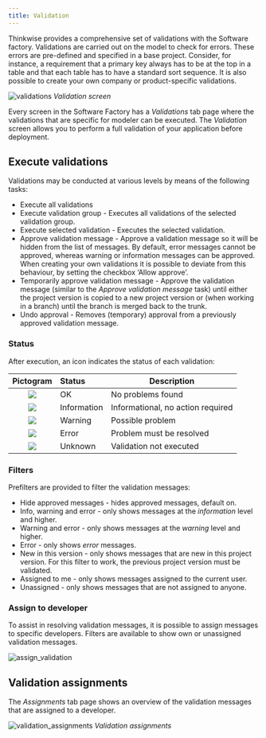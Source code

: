 ```yaml
---
title: Validation
---
```


Thinkwise provides a comprehensive set of validations with the Software factory. Validations are carried out on the model to check for errors. These errors are pre-defined and specified in a base project. Consider, for instance, a requirement that a primary key always has to be at the top in a table and that each table has to have a standard sort sequence. It is also possible to create your own company or product-specific validations.

![validations](assets/sf/validations.png)
*Validation screen*

Every screen in the Software Factory has a *Validations* tab page where the validations that are specific for modeler can be executed. The *Validation* screen allows you to perform a full validation of your application before deployment.

## Execute validations

Validations may be conducted at various levels by means of the following tasks:

- Execute all validations
- Execute validation group - Executes all validations of the selected validation group.
- Execute selected validation - Executes the selected validation.
- Approve validation message - Approve a validation message so it will be hidden from the list of messages. By default, error messages cannot be approved, whereas warning or information messages can be approved. When creating your own validations it is possible to deviate from this behaviour, by setting the checkbox ‘Allow approve’.
- Temporarily approve validation message - Approve the validation message (similar to the *Approve validation message* task) until either the project version is copied to a new project version or (when working in a branch) until the branch is merged back to the trunk.
- Undo approval - Removes (temporary) approval from a previously approved validation message.

### Status

After execution, an icon indicates the status of each validation:

|           Pictogram            | Status      | Description                       |
| :----------------------------: | :---------- | --------------------------------- |
| ![](assets/sf/image256.png)    | OK          | No problems found                 |
| ![](assets/sf/image257.png)    | Information | Informational, no action required |
| ![](assets/sf/image258.png)    | Warning     | Possible problem                  |
| ![](assets/sf/image259.png)    | Error       | Problem must be resolved          |
| ![](assets/sf/image260.png)    | Unknown     | Validation not executed           |

### Filters

Prefilters are provided to filter the validation messages:

- Hide approved messages - hides approved messages, default on.
- Info, warning and error - only shows messages at the *information* level and higher.
- Warning and error - only shows messages at the *warning* level and higher.
- Error - only shows *error* messages.
- New in this version - only shows messages that are new in this project version. For this filter to work, the previous project version must be validated.
- Assigned to me - only shows messages assigned to the current user.
- Unassigned - only shows messages that are not assigned to anyone.

### Assign to developer

To assist in resolving validation messages, it is possible to assign messages to specific developers. Filters are available to show own or unassigned validation messages.

![assign_validation](assets/sf/assign_validation.png)

## Validation assignments

The *Assignments* tab page shows an overview of the validation messages that are assigned to a developer.

![validation_assignments](assets/sf/validation_assignments.png)
*Validation assignments*
